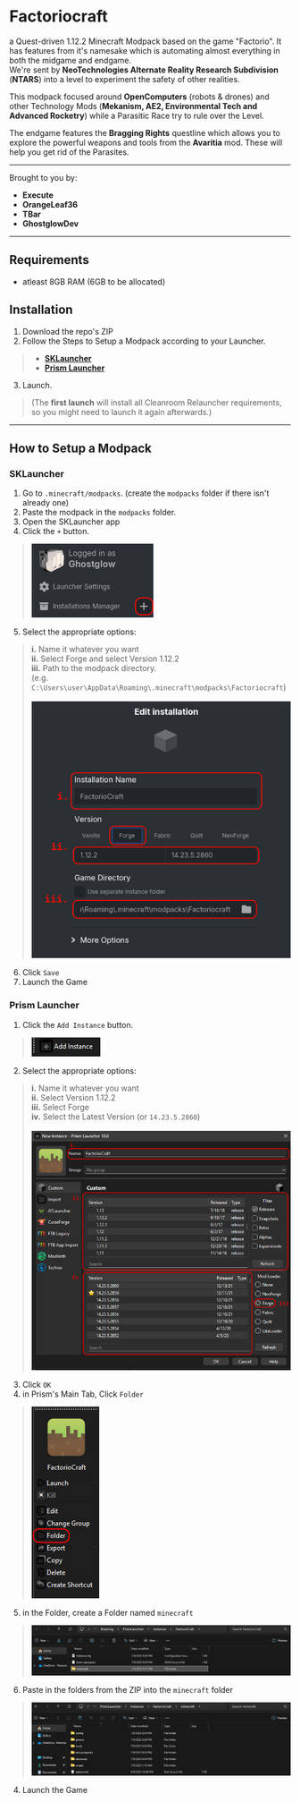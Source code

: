 # Factoriocraft
a Quest-driven 1.12.2 Minecraft Modpack based on the game "Factorio". It has features from it's namesake which is automating almost everything in both the midgame and endgame. <br>
We're sent by **NeoTechnologies Alternate Reality Research Subdivision** (**NTARS**) into a level to experiment the safety of other realities. <br>

This modpack focused around **OpenComputers** (robots & drones) and other Technology Mods (**Mekanism, AE2, Environmental Tech and Advanced Rocketry**) while a Parasitic Race try to rule over the Level. <br>

The endgame features the **Bragging Rights** questline which allows you to explore the powerful weapons and tools from the **Avaritia** mod. These will help you get rid of the Parasites. 

---

Brought to you by:
- **Execute**
- **OrangeLeaf36** 
- **TBar**
- **GhostglowDev**

---

## Requirements
- atleast 8GB RAM (6GB to be allocated)

## Installation
1. Download the repo's ZIP
2. Follow the Steps to Setup a Modpack according to your Launcher.
> - [**SKLauncher**](https://github.com/AlsoGhostglowDev/Factoriocraft#sklauncher) <br>
> - [**Prism Launcher**](https://github.com/AlsoGhostglowDev/Factoriocraft#prism-launcher)
3. Launch. <br>
> (The **first launch** will install all Cleanroom Relauncher requirements, so you might need to launch it again afterwards.)

 
---

## How to Setup a Modpack
### SKLauncher
1. Go to `.minecraft/modpacks`. (create the `modpacks` folder if there isn't already one)
2. Paste the modpack in the `modpacks` folder.
3. Open the SKLauncher app
4. Click the `+` button. 
  > ![](.docs/1_sklauncher.png)
5. Select the appropriate options:
  >    **i.**   Name it whatever you want <br>
  >    **ii.**  Select Forge and select Version 1.12.2 <br>
  >    **iii.** Path to the modpack directory. <br>
  >        (e.g. `C:\Users\user\AppData\Roaming\.minecraft\modpacks\Factoriocraft`) <br><br>
  > ![](.docs/2_sklauncher.png)
6. Click `Save`
7. Launch the Game

### Prism Launcher
1. Click the `Add Instance` button.
  > ![](.docs/1_prism.png)
2. Select the appropriate options:
  >    **i.**   Name it whatever you want <br>
  >    **ii.**  Select Version 1.12.2 <br>
  >    **iii.** Select Forge <br>
  >    **iv.**  Select the Latest Version (or `14.23.5.2860`) <br><br>
  > ![](.docs/2_prism.png)
3. Click `OK`
4. in Prism's Main Tab, Click `Folder`
  > ![](.docs/3_prism.png)
5. in the Folder, create a Folder named `minecraft`
  > ![](.docs/4_prism.png)
6. Paste in the folders from the ZIP into the `minecraft` folder
  > ![](.docs/5_prism.png)
4. Launch the Game
